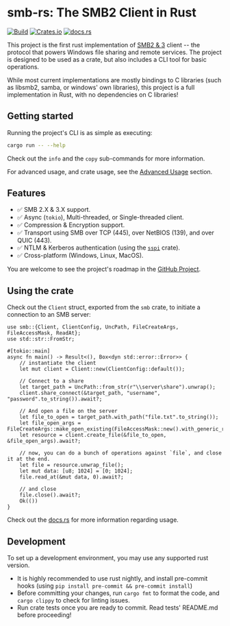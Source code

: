 # smb-rs: The SMB2 Client in Rust

[![Build](https://github.com/AvivNaaman/smb-rs/actions/workflows/build.yml/badge.svg)](https://github.com/AvivNaaman/smb-rs/actions/workflows/build.yml)
[![Crates.io](https://img.shields.io/crates/v/smb)](https://crates.io/crates/smb)
[![docs.rs](https://img.shields.io/docsrs/smb/latest?link=https%3A%2F%2Fdocs.rs%2Fsmb%2Flatest%2Fsmb%2Findex.html)](https://docs.rs/smb/latest/smb/index.html)

This project is the first rust implementation of [SMB2 & 3](https://learn.microsoft.com/en-us/openspecs/windows_protocols/ms-smb2/5606ad47-5ee0-437a-817e-70c366052962) client -- the protocol that powers Windows file sharing and remote services. The project is designed to be used as a crate, but also includes a CLI tool for basic operations.

While most current implementations are mostly bindings to C libraries (such as libsmb2, samba, or windows' own libraries), this project is a full implementation in Rust, with no dependencies on C libraries!

## Getting started
Running the project's CLI is as simple as executing:
```sh
cargo run -- --help
```
Check out the `info` and the `copy` sub-commands for more information.

For advanced usage, and crate usage, see the [Advanced Usage](#advanced-usage) section.
## Features
- ✅ SMB 2.X & 3.X support.
- ✅ Async (`tokio`), Multi-threaded, or Single-threaded client.
- ✅ Compression & Encryption support.
- ✅ Transport using SMB over TCP (445), over NetBIOS (139), and over QUIC (443).
- ✅ NTLM & Kerberos authentication (using the [`sspi`](https://crates.io/crates/sspi) crate).
- ✅ Cross-platform (Windows, Linux, MacOS).

You are welcome to see the project's roadmap in the [GitHub Project](https://github.com/users/AvivNaaman/projects/2).

## Using the crate
Check out the `Client` struct, exported from the `smb` crate, to initiate a connection to an SMB server:

```rust,no_run
use smb::{Client, ClientConfig, UncPath, FileCreateArgs, FileAccessMask, ReadAt};
use std::str::FromStr;

#[tokio::main]
async fn main() -> Result<(), Box<dyn std::error::Error>> {
    // instantiate the client
    let mut client = Client::new(ClientConfig::default());
    
    // Connect to a share
    let target_path = UncPath::from_str(r"\\server\share").unwrap();
    client.share_connect(&target_path, "username", "password".to_string()).await?;
    
    // And open a file on the server
    let file_to_open = target_path.with_path("file.txt".to_string());
    let file_open_args = FileCreateArgs::make_open_existing(FileAccessMask::new().with_generic_read(true));
    let resource = client.create_file(&file_to_open, &file_open_args).await?;

    // now, you can do a bunch of operations against `file`, and close it at the end.
    let file = resource.unwrap_file();
    let mut data: [u8; 1024] = [0; 1024];
    file.read_at(&mut data, 0).await?;

    // and close
    file.close().await?;
    Ok(())
}
```

Check out the [docs.rs](https://docs.rs/smb/latest/smb/index.html) for more information regarding usage.

## Development
To set up a development environment, you may use any supported rust version.

* It is highly recommended to use rust nightly, and install pre-commit hooks (using `pip install pre-commit && pre-commit install`)
* Before committing your changes, run `cargo fmt` to format the code, and `cargo clippy` to check for linting issues.
* Run crate tests once you are ready to commit. Read tests' README.md before proceeding!
